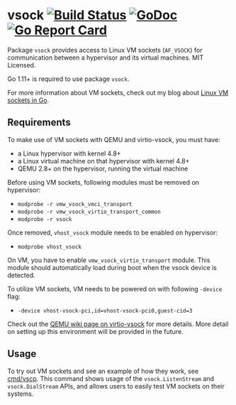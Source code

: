 vsock [![Build Status](https://travis-ci.org/mdlayher/vsock.svg?branch=master)](https://travis-ci.org/mdlayher/vsock) [![GoDoc](https://godoc.org/github.com/mdlayher/vsock?status.svg)](https://godoc.org/github.com/mdlayher/vsock) [![Go Report Card](https://goreportcard.com/badge/github.com/mdlayher/vsock)](https://goreportcard.com/report/github.com/mdlayher/vsock)
=====

Package `vsock` provides access to Linux VM sockets (`AF_VSOCK`) for
communication between a hypervisor and its virtual machines.  MIT Licensed.

Go 1.11+ is required to use package `vsock`.

For more information about VM sockets, check out my blog about
[Linux VM sockets in Go](https://medium.com/@mdlayher/linux-vm-sockets-in-go-ea11768e9e67).

Requirements
------------

To make use of VM sockets with QEMU and virtio-vsock, you must have:
  - a Linux hypervisor with kernel 4.8+
  - a Linux virtual machine on that hypervisor with kernel 4.8+
  - QEMU 2.8+ on the hypervisor, running the virtual machine

Before using VM sockets, following modules must be removed on hypervisor:
  - `modprobe -r vmw_vsock_vmci_transport`
  - `modprobe -r vmw_vsock_virtio_transport_common`
  - `modprobe -r vsock`

Once removed, `vhost_vsock` module needs to be enabled on hypervisor:
  - `modprobe vhost_vsock`

On VM, you have to enable `vmw_vsock_virtio_transport` module.  This module should automatically load during boot when the vsock device is detected.

To utilize VM sockets, VM needs to be powered on with following `-device` flag:
  - `-device vhost-vsock-pci,id=vhost-vsock-pci0,guest-cid=3`

Check out the
[QEMU wiki page on virtio-vsock](http://wiki.qemu-project.org/Features/VirtioVsock)
for more details.  More detail on setting up this environment will be provided
in the future.

Usage
-----

To try out VM sockets and see an example of how they work, see
[cmd/vscp](https://github.com/mdlayher/vsock/tree/master/cmd/vscp).
This command shows usage of the `vsock.ListenStream` and `vsock.DialStream`
APIs, and allows users to easily test VM sockets on their systems.
